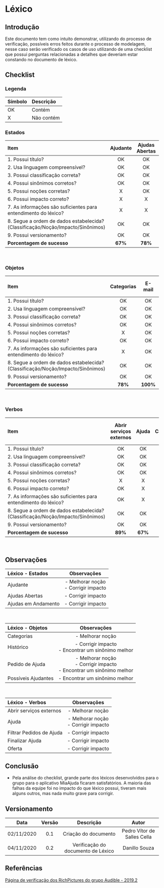 # Léxico
 
## Introdução

Este documento tem como intuito demonstrar, utilizando do processo de verificação, possíveis erros feitos durante o processo de modelagem, nesse caso serão verificado os casos de uso utilizando de uma checklist que possui perguntas relacionadas a detalhes que deveriam estar constando no documento de léxico.

## Checklist

### Legenda
|Símbolo|Descrição|
|:-|:-|
|OK|Contém|
|X|Não contém|
 
### Estados
 
|Item|Ajudante|Ajudas Abertas|Ajudas em Andamento|Ajudas finalizadas|
|:-|:-:|:-:|:-:|:-:|
|1. Possui título?|OK|OK|OK|OK|
|2. Usa linguagem compreensível?|OK|OK|OK|OK|
|3. Possui classificação correta?|OK|OK|OK|OK|
|4. Possui sinônimos corretos?|OK|OK|OK|OK|
|5. Possui noções corretas?|X|OK|OK|OK|
|6. Possui impacto correto?|X|X|X|OK|
|7. As informações são suficientes para entendimento do léxico?|X|X|X|OK|
|8. Segue a ordem de dados estabelecida?(Classificação/Noção/Impacto/Sinônimos)|OK|OK|OK|OK|
|9. Possui versionamento?|OK|OK|OK|OK|
|**Porcentagem de sucesso**|**67%**|**78%**|**78%**|**100%**|
 
<br>
 
### Objetos
 
|Item|Categorias|E-mail|Histórico|Mapa|Pedido de Ajuda|Possíveis Ajudantes|
|:-|:-:|:-:|:-:|:-:|:-:|:-:|
|1. Possui título?|OK|OK|OK|OK|OK|OK|
|2. Usa linguagem compreensível?|OK|OK|OK|OK|OK|OK|
|3. Possui classificação correta?|OK|OK|OK|OK|OK|OK|
|4. Possui sinônimos corretos?|OK|OK|X|OK|X|X|
|5. Possui noções corretas?|X|OK|OK|OK|X|OK|
|6. Possui impacto correto?|OK|OK|X|OK|X|OK|
|7. As informações são suficientes para entendimento do léxico?|X|OK|OK|OK|X|OK|
|8. Segue a ordem de dados estabelecida?<br>(Classificação/Noção/Impacto/Sinônimos)|OK|OK|OK|OK|OK|OK|
|9. Possui versionamento?|OK|OK|OK|OK|OK|OK|
|**Porcentagem de sucesso**|**78%**|**100%**|**78%**|**100%**|**56%**|**89%**|
 
<br>
 
### Verbos
 
|Item|Abrir serviços externos|Ajuda|Cadastrar|Editar Perfil|Filtrar Pedidos de Ajuda|Finalizar Ajuda|Login|Oferta|Sair|
|:-|:-:|:-:|:-:|:-:|:-:|:-:|:-:|:-:|:-:|
|1. Possui título?|OK|OK|OK|OK|OK|OK|OK|OK|OK|
|2. Usa linguagem compreensível?|OK|OK|OK|OK|OK|OK|OK|OK|OK|
|3. Possui classificação correta?|OK|OK|OK|OK|OK|OK|OK|OK|OK|
|4. Possui sinônimos corretos?|OK|OK|OK|OK|OK|OK|OK|OK|OK|
|5. Possui noções corretas?|X|X|OK|OK|OK|OK|OK|OK|OK|
|6. Possui impacto correto?|OK|X|OK|OK|X|X|OK|X|OK|
|7. As informações são suficientes para entendimento do léxico?|OK|X|OK|OK|X|X|OK|X|OK|
|8. Segue a ordem de dados estabelecida?<br>(Classificação/Noção/Impacto/Sinônimos)|OK|OK|OK|OK|OK|OK|OK|OK|OK|
|9. Possui versionamento?|OK|OK|OK|OK|OK|OK|OK|OK|OK|
|**Porcentagem de sucesso**|**89%**|**67%**|**100%**|**100%**|**78%**|**78%**|**100%**|**78%**|**100%**|
 
<br>
 
## Observações
 
|Léxico - Estados|Observações|
|:-|:-:|
|Ajudante|- Melhorar noção<br>- Corrigir impacto|
|Ajudas Abertas|- Corrigir impacto|
|Ajudas em Andamento|- Corrigir impacto|
 
<br>
 
|Léxico - Objetos|Observações|
|:-|:-:|
|Categorias|- Melhorar noção|
|Histórico|- Corrigir impacto<br>- Encontrar um sinônimo melhor|
|Pedido de Ajuda|- Melhorar noção<br>- Corrigir impacto<br>- Encontrar um sinônimo melhor|
|Possíveis Ajudantes|- Encontrar um sinônimo melhor|
 
<br>
 
|Léxico - Verbos|Observações|
|:-|:-:|
|Abrir serviços externos|- Melhorar noção|
|Ajuda|- Melhorar noção<br>- Corrigir impacto|
|Filtrar Pedidos de Ajuda|- Corrigir impacto|
|Finalizar Ajuda|- Corrigir impacto|
|Oferta|- Corrigir impacto|
 
## Conclusão
 
- Pela análise do checklist, grande parte dos léxicos desenvolvidos para o grupo para o aplicativo MiaAjuda ficaram satisfatórios. A maioria das falhas da equipe foi no impacto do que léxico possui, tiveram mais alguns outros, mas nada muito grave para corrigir.
 
## Versionamento
 
|Data|Versão|Descrição|Autor|
|:-:|:-:|:-:|:-:|
|02/11/2020|0.1|Criação do documento|Pedro Vítor de Salles Cella|
|04/11/2020|0.2|Verificação do documento de Léxico|Danillo Souza|
 
## Referências
 
[Página de verificação dos RichPictures do grupo Audible - 2019.2](https://requisitos-de-software.github.io/2019.2-Audible/verificacao_lexicos/)

